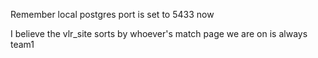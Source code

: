 Remember local postgres port is set to 5433 now

I believe the vlr_site sorts by whoever's match page we are on is always team1
